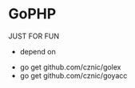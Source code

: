 # GoPHP

JUST FOR FUN

- depend on
 * go get github.com/cznic/golex
 * go get github.com/cznic/goyacc
